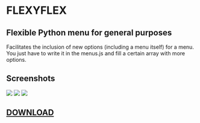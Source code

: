 # FLEXYFLEX

## Flexible Python menu for general purposes

Facilitates the inclusion of new options (including a menu itself) for a menu. 
You just have to write it in the menus.js and fill a certain array with more options.

## Screenshots
<img src="http://imgur.com/i9ta5qLl.png" />
<img src="http://imgur.com/sXeURVKl.png" />
<img src="http://imgur.com/Y7dA4tfl.png" />

## <a href="https://github.com/perezjquim/flexyflex/archive/master.zip"> DOWNLOAD </a>
